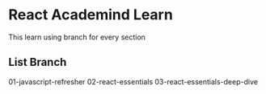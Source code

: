 # React Academind Learn

This learn using branch for every section

## List Branch

01-javascript-refresher
02-react-essentials
03-react-essentials-deep-dive
